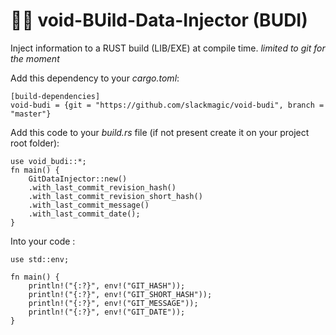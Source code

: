 # 🦀🔠 void-BUild-Data-Injector (BUDI)

Inject information to a RUST build (LIB/EXE) at compile time.
_limited to git for the moment_

Add this dependency to your _cargo.toml_:

```
[build-dependencies]
void-budi = {git = "https://github.com/slackmagic/void-budi", branch = "master"}
```

Add this code to your _build.rs_ file (if not present create it on your project root folder):


```
use void_budi::*;
fn main() {
    GitDataInjector::new()
    .with_last_commit_revision_hash()
    .with_last_commit_revision_short_hash()
    .with_last_commit_message()
    .with_last_commit_date();
}
```

Into your code :

```
use std::env;

fn main() {
    println!("{:?}", env!("GIT_HASH"));
    println!("{:?}", env!("GIT_SHORT_HASH"));
    println!("{:?}", env!("GIT_MESSAGE"));
    println!("{:?}", env!("GIT_DATE"));
}
```